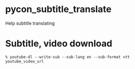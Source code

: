 # pycon_subtitle_translate
Help subtitle translating

# Subtitle, video download
`% youtube-dl --write-sub --sub-lang en --sub-format vtt youtube_video_url`

